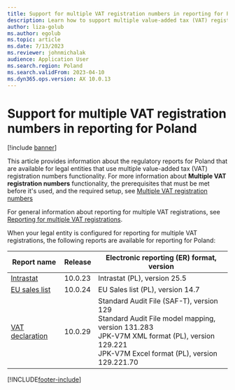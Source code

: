 ```yaml
---
title: Support for multiple VAT registration numbers in reporting for Poland
description: Learn how to support multiple value-added tax (VAT) registration numbers in reporting for Poland, including a table that details releases for report names.
author: liza-golub
ms.author: egolub
ms.topic: article
ms.date: 7/13/2023
ms.reviewer: johnmichalak
audience: Application User
ms.search.region: Poland
ms.search.validFrom: 2023-04-10
ms.dyn365.ops.version: AX 10.0.13
---
```


# Support for multiple VAT registration numbers in reporting for Poland

[!include [banner](../../includes/banner.md)]

This article provides information about the regulatory reports for Poland that are available for legal entities that use multiple value-added tax (VAT) registration numbers functionality. For more information about **Multiple VAT registration numbers** functionality, the prerequisites that must be met before it's used, and the required setup, see [Multiple VAT registration numbers](../global/emea-multiple-vat-registration-numbers.md)

For general information about reporting for multiple VAT registrations, see [Reporting for multiple VAT registrations](../global/emea-reporting-for-multiple-vat-registrations.md).

When your legal entity is configured for reporting for multiple VAT registrations, the following reports are available for reporting for Poland:

| Report name     | Release | Electronic reporting (ER) format, version                |
|-----------------|---------|-----------------------------------|
| [Intrastat](emea-pol-intrastat.md)       | 10.0.23 | Intrastat (PL), version 25.5 |
| [EU sales list](emea-pol-eu-sales-list.md)   | 10.0.24 | EU Sales list (PL), version 14.7  |
| [VAT declaration](emea-pol-vdek.md) | 10.0.29 | Standard Audit File (SAF-T), version 129<br>Standard Audit File model mapping, version 131.283<br>JPK-V7M XML format (PL), version 129.221<br>JPK-V7M Excel format (PL), version 129.221.70 |



[!INCLUDE[footer-include](../../../includes/footer-banner.md)]
